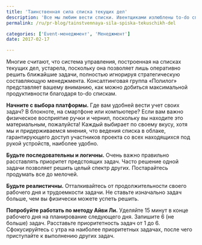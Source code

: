 ```yaml
---
title: 'Таинственная сила списка текущих дел'
description: 'Все мы любим вести списки. Ивентщиками излюблены to-do списки, где они фиксируют задачи, которые им предстоит решить. Зачем это делают и так ли эффективен ивент-менеджмент, построенный на методике to do – in process – done?'
permalink: /ru/pr-blog/tainstvennaya-sila-spiska-tekuschikh-del

categories: ['Event-менеджмент', 'Менеджмент']
date: 2017-02-17

---
```

<p>Многие считают, что система управления, построенная на списках текущих дел, устарела, поскольку она позволяет лишь оперативно решить ближайшие задачи, полностью игнорируя стратегическую составляющую менеджмента. Консалтинговая группа &laquo;Полилог&raquo; представляет вашему вниманию, как можно добиться максимальной продуктивности благодаря to-do спискам.</p>
<p><strong>Начните с выбора платформы.</strong>&nbsp;Где вам удобней вести учет своих задач? В блокноте, на смартфоне или компьютере? Если вам важно физическое восприятие ручки и чернил, поскольку вы находите это материальным, пожалуйста! Каждый выбирает по своему вкусу, хотя мы и придерживаемся мнения, что ведения списка в облаке, гарантирующего доступ участников проекта со всех находящихся под рукой устройств, наиболее удобно.</p>
<p><strong>Будьте последовательны и логичны.</strong>&nbsp;Очень важно правильно расставлять приоритет предстоящих задач. Часто решение одной задачи позволяет решить целый спектр других. Постарайтесь продумать все до мелочей.</p>
<p><strong>Будьте реалистичны.</strong>&nbsp;Отталкивайтесь от продолжительности своего рабочего дня и трудоемкости задачи. Не ставьте изначально задач больше, чем вы физически можете успеть решить.</p>
<p><strong>Попробуйте работать по методу Айви Ли.</strong>&nbsp;Уделяйте 15 минут в конце рабочего дня на планирование следующего дня. Запишите 6 (не больше) задач. Расставьте приоритетность задач от 1 до 6. Сфокусируйтесь с утра на наиболее приоритетных задачах, после чего приступайте к выполнению других задач.</p>


